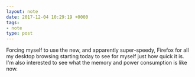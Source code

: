 ```yaml
---
layout: note
date: 2017-12-04 10:29:19 +0000 
tags:
- note
type: post
---
```

Forcing myself to use the new, and apparently super-speedy, Firefox for all my desktop browsing starting today to see for myself just how quick it is. I'm also interested to see what the memory and power consumption is like now.
